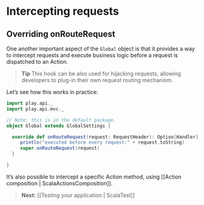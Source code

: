 # Intercepting requests

## Overriding onRouteRequest

One another important aspect of  the ```Global``` object is that it provides a way to intercept requests and execute business logic before a request is dispatched to an Action. 

> **Tip** This hook can be also used for hijacking requests, allowing developers to plug-in their own request routing mechanism. 

Let’s see how this works in practice:

```scala
import play.api._
import play.api.mvc._

// Note: this is in the default package.
object Global extends GlobalSettings {

  override def onRouteRequest(request: RequestHeader): Option[Handler] = {
     println("executed before every request:" + request.toString)
     super.onRouteRequest(request)
  }

}
```

It’s also possible to intercept a specific Action method, using [[Action composition | ScalaActionsComposition]].


> **Next:** [[Testing your application | ScalaTest]]